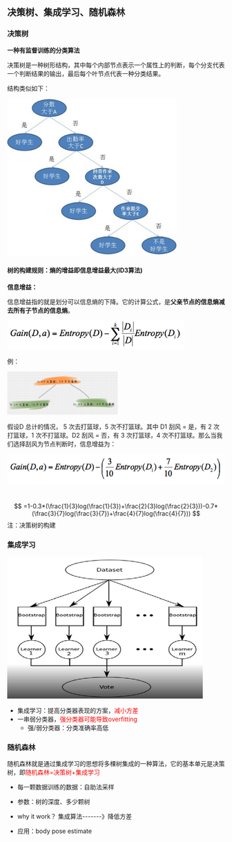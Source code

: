 ## 决策树、集成学习、随机森林

### 决策树

**一种有监督训练的分类算法** 

决策树是一种树形结构，其中每个内部节点表示一个属性上的判断，每个分支代表一个判断结果的输出，最后每个叶节点代表一种分类结果。

结构类似如下：

<img src="imag/1.jpg" alt="1" style="zoom: 80%;" />

#### 树的构建规则：熵的增益即信息增益最大(ID3算法)

**信息增益：**

信息增益指的就是划分可以信息熵的下降。它的计算公式，是**父亲节点的信息熵减去所有子节点的信息熵**。

<img src="imag/图片21.png" alt="1" style="zoom: 80%;" />

例：

<img src="imag/图片22.png" alt="1" style="zoom: 25%;" />

假设D 总计的情况， 5 次去打篮球，5 次不打篮球。其中 D1 刮风 = 是，有 2 次打篮球，1 次不打篮球。D2 刮风 = 否，有 3 次打篮球，4 次不打篮球。那么当我们选择刮风为节点判断时，信息增益为：

<img src="imag/图片23.png" alt="1"  />

​                                                                        
$$
=1-0.3*(\frac{1}{3}log(\frac{1}{3})+\frac{2}{3}log(\frac{2}{3}))-0.7*(\frac{3}{7}log(\frac{3}{7})+\frac{4}{7}log(\frac{4}{7}))
$$
注：决策树的构建



### 集成学习

<img src="imag/图片24.png" alt="1" style="zoom: 50%;" />



* 集成学习：提高分类器表现的方案，<font color='red'>减小方差</font>
* 一串弱分类器，<font color='red'>强分类器可能导致overfitting</font>
  * 强/弱分类器：分类准确率高低







### 随机森林

随机森林就是通过集成学习的思想将多棵树集成的一种算法，它的基本单元是决策树，即<font color='red'>随机森林=决策树+集成学习</font>

* 每一颗数据训练的数据：自助法采样

* 参数：树的深度、多少颗树

* why it work？ 集成算法-------》降低方差
* 应用：body pose estimate

